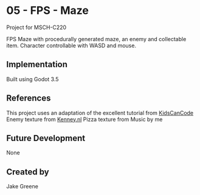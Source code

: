 
# 05 - FPS - Maze

Project for MSCH-C220

FPS Maze with procedurally generated maze, an enemy and collectable item.
Character controllable with WASD and mouse.

## Implementation

Built using Godot 3.5

## References

This project uses an adaptation of the excellent tutorial from [KidsCanCode](https://kidscancode.org/blog/2018/08/godot3_procgen1/)
Enemy texture from [Kenney.nl](https://kenney.nl/assets/blocky-characters)
Pizza texture from 
Music by me

## Future Development
None

## Created by 
Jake Greene
